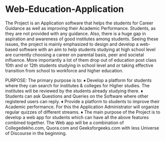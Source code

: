# Web-Education-Application

The Project is an Application software that helps the students for Career Guidance as well as
improving their Academic Performance.
Students, as they are not provided with any guidance. Also, there is a huge gap in aspiration and
awareness of good institutes among students. Seeing these issues, the project is mainly
emphasized to design and develop a web-based software with an aim to help students studying at
high school level are currently choosing a career on parental basis, peer and societal influence.
More importantly a lot of them drop out of education post class 10th and or 12th students
studying in school level and or taking effective transition from school to workforce and higher
education.


PURPOSE:
The primary purpose is to:
♦ Develop a platform for students where they can search for institutes &amp; colleges for Higher
studies. The institutes will be reviewed by the students already studying there.
♦ Students can ask Questions and Queries on the Software where other registered users can
reply.
♦ Provide a platform to students to improve their Academic performance. For this the
Application Administrator will organize regular quizzes of different streams.
♦ The main purpose of the Project is to develop a web app for students which can have all the
above features combined together. The Web app will be a combination of Collegedekho.com,
Quora.com and Geeksforgeeks.com with less Universe of Discourse in the beginning.
